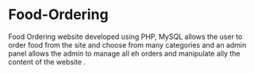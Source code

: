 # Food-Ordering
Food Ordering website developed using PHP, MySQL allows the user to order food from the site and choose from many categories and an admin panel allows the admin to manage all eh orders and manipulate ally the content of the website .
